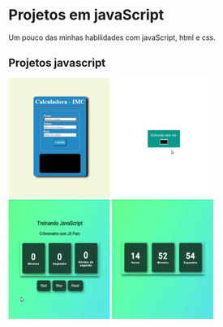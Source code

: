 # Projetos em javaScript

Um pouco das minhas habilidades com javaScript, html e css.

## Projetos javascript

[<img src="./imagens/IMC.gif" alt="gif do projeto de troca de cores da pagina " width="200" height="235" >](https://github.com/mayconwallas/ProjetosJS/tree/main/projetos/IMC)  [<img src="./imagens/trocaCor.gif" alt="gif do projeto de troca de cores da pagina " width="200" height="235">](https://github.com/mayconwallas/ProjetosJS/tree/main/projetos/trocaCor) [<img src="./imagens/cronometro.gif" alt="gif do projeto de troca de cores da pagina " width="200" height="235" >](https://github.com/mayconwallas/ProjetosJS/tree/main/projetos/IMC)  [<img src="./imagens/relogio.gif" alt="gif do projeto de troca de cores da pagina " width="200" height="235">](https://github.com/mayconwallas/ProjetosJS/tree/main/projetos/trocaCor)
